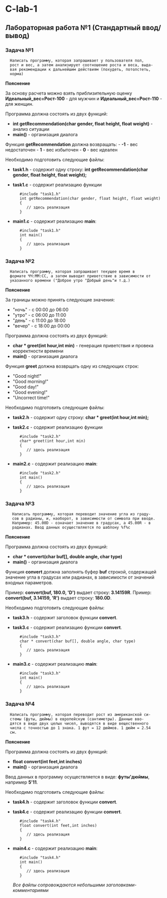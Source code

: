 # C-lab-1

## Лабораторная работа №1 (Стандартный ввод/вывод)

### **Задача №1**

```
  Написать программу, которая запрашивает у пользователя пол,
  рост и вес, а затем анализирует соотношение роста и веса, выда-
  вая рекомендации к дальнейшим действиям (похудеть, потолстеть,
  норма)
```

**Пояснение**

За основу расчета можно взять приблизительную оценку **Идеальный_вес=Рост-100** - для мужчин и **Идеальный_вес=Рост-110** - для женщин.

Программа должна состоять из двух функций:

  - **int getRecommendation(char gender, float height, float weight)** - анализ ситуации
  - **main()** - организация диалога
  
  Функция **getRecommendation** должна возвращать:
     - **-1** - вес недостаточен
     - **1** - вес избыточен
     - **0** - вес идеален
     
Необходимо подготовить следующие файлы:

 * **task1.h** - содержит одну строку: **int getRecommendation(char gender, float height, float weight);**
 * **task1.c** - содержит реализацию функции
 
   ```
      #include "task1.h"
      int getRecommendation(char gender, float height, float weight)
      {
         // здесь реализация
      }
   ```
 * **main1.c** - содержит реализацию **main**:
   ```
      #include "task1.h"
      int main()
      {
         // здесь реализация
      }
   ```  
 
 ### **Задача №2**
 
  ```
    Написать программу, которая запрашивает текущее время в 
    формате ЧЧ:ММ:СС, а затем выводит приветствие в зависимости от
    указанного времени ("Доброе утро "Добрый день"и т.д.)
  ```

**Пояснение**

  За границы можно принять следующие значения: 
  - "ночь" - с 00:00 до 06:00
  - "утро" - с 06:00 до 11:00
  - "день" - с 11:00 до 18:00
  - "вечер" - с 18:00 до 00:00
  
Программа должна состоять из двух функций:

  - **char * greet(int hour,int min)** - генерация приветствия и провека корректности времени
  - **main()** - организация диалога
  
Функция **greet** должна возврщать одну из следующих строк:
  - "Good night!"
  - "Good morning!"
  - "Good day!"
  - "Good evening!"
  - "Uncorrect time!"


Необходимо подготовить следующие файлы:

 * **task2.h** - содержит одну строку: **char * greet(int hour,int min);**
 * **task2.c** - содержит реализацию функции
 
   ```
      #include "task2.h"
      char* greet(int hour,int min)
      {
         // здесь реализация
      }
   ```
 * **main2.c** - содержит реализацию **main**:
   ```
      #include "task2.h"
      int main()
      {
         // здесь реализация
      }
   ```  
 ### **Задача №3**
 
  ```
     Написать программу, которая переводит значение угла из граду-
     сов в радианы, и, наоборот, в зависимости от символа при вводе.
     Например: 45.00D - означает значение в градусах, а 45.00R - в
     радианах. Ввод данных осуществляется по шаблону %f%c
  ```
  **Пояснение**
  
Программа должна состоять из двух функций:

  - **char * convert(char buf[], double angle, char type)** 
  - **main()** - организация диалога
  
Функция **convert** должна заполнять буфер **buf** строкой, содержащей значение угла в градусах или радианах,
в зависимости от значений входных параметров. 

Пример: **convert(buf, 180.0, 'D')** выдает строку: **3.14159R**.
Пример: **convert(buf, 3.14159, 'R')** выдает строку: **180.0D**.

Необходимо подготовить следующие файлы:

 * **task3.h** - содержит заголовок функции **convert**.
 * **task3.c** - содержит реализацию функции **convert**.
 
   ```
      #include "task3.h"
      char * convert(char buf[], double angle, char type)
      {
         // здесь реализация
      }
   ```
 * **main3.c** - содержит реализацию **main**:
   ```
      #include "task3.h"
      int main()
      {
         // здесь реализация
      }
   ```  
  
  ### **Задача №4**
 
  ```
    Написать программу, которая переводит рост из американской си-
    стемы (футы, дюймы) в европейскую (сантиметры). Данные вво-
    дятся в виде двух целых чисел, выводятся в виде вещественного
    числа с точностью до 1 знака. 1 фут = 12 дюймов. 1 дюйм = 2.54
    см.
  ```
  **Пояснение**
  
Программа должна состоять из двух функций:

  - **float convert(int feet,int inches)** 
  - **main()** - организация диалога
  
Ввод данных в программу осуществляется в виде:  **футы'дюймы**, например **5'11**.  
  
Необходимо подготовить следующие файлы:

 * **task4.h** - содержит заголовок функции **convert**.
 * **task4.c** - содержит реализацию функции **convert**.
 
   ```
      #include "task4.h"
      float convert(int feet,int inches)
      {
         // здесь реализация
      }
   ```
 * **main4.c** - содержит реализацию **main**:
   ```
      #include "task4.h"
      int main()
      {
         // здесь реализация
      }
   ```  
   
   *Все файлы сопровождаются небольшими заголовками-комментариями*
   
   
  
